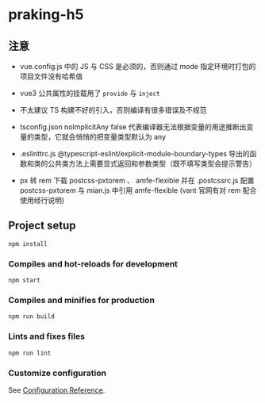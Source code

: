 # praking-h5

## 注意

- vue.config.js 中的 JS 与 CSS 是必须的，否则通过 mode 指定环境时打包的项目文件没有哈希值

- vue3 公共属性的挂载用了 `provide` 与 `inject`

- 不太建议 TS 构建不好的引入，否则编译有很多错误及不规范

- tsconfig.json noImplicitAny false 代表编译器无法根据变量的用途推断出变量的类型，它就会悄悄的把变量类型默认为 any

- .eslinttrc.js @typescript-eslint/explicit-module-boundary-types 导出的函数和类的公共类方法上需要显式返回和参数类型（既不填写类型会提示警告）

- px 转 rem 下载 postcss-pxtorem 、 amfe-flexible 并在 .postcssrc.js 配置 postcss-pxtorem 与 mian.js 中引用 amfe-flexible (vant 官网有对 rem 配合使用经行说明)

## Project setup

```
npm install
```

### Compiles and hot-reloads for development

```
npm start
```

### Compiles and minifies for production

```
npm run build
```

### Lints and fixes files

```
npm run lint
```

### Customize configuration

See [Configuration Reference](https://cli.vuejs.org/config/).
